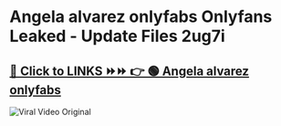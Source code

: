 
 # Angela alvarez onlyfabs Onlyfans Leaked - Update Files 2ug7i

## <h2><a href="https://clipsfans.com/Angela_alvarez_onlyfabs&ref=git">🔗 Click to LINKS ⏩⏩ 👉 🟢 Angela alvarez onlyfabs </a></h2>

<a href="https://clipsfans.com/Angela_alvarez_onlyfabs&ref=git" rel="nofollow" data-target="animated-image.originalLink"><img src="https://i.ibb.co.com/xMMVF88/686577567.gif" alt="Viral Video Original" style="max-width: 100%; display: inline-block;" data-target="animated-image.originalImage"></a>

